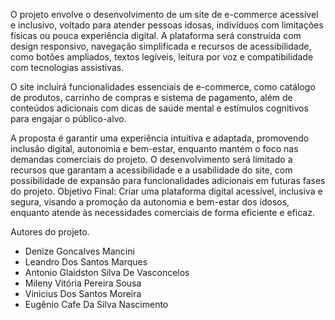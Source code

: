 O projeto envolve o desenvolvimento de um site de e-commerce acessível e 
inclusivo, voltado para atender pessoas idosas, indivíduos com limitações físicas ou 
pouca experiência digital. A plataforma será construída com design responsivo, 
navegação simplificada e recursos de acessibilidade, como botões ampliados, textos 
legíveis, leitura por voz e compatibilidade com tecnologias assistivas. 

O site incluirá funcionalidades essenciais de e-commerce, como catálogo de 
produtos, carrinho de compras e sistema de pagamento, além de conteúdos adicionais 
com dicas de saúde mental e estímulos cognitivos para engajar o público-alvo. 

A proposta é garantir uma experiência intuitiva e adaptada, promovendo inclusão 
digital, autonomia e bem-estar, enquanto mantém o foco nas demandas comerciais do 
projeto. O desenvolvimento será limitado a recursos que garantam a acessibilidade e a 
usabilidade do site, com possibilidade de expansão para funcionalidades adicionais em 
futuras fases do projeto. Objetivo Final: Criar uma plataforma digital acessível, inclusiva 
e segura, visando a promoção da autonomia e bem-estar dos idosos, enquanto atende 
às necessidades comerciais de forma eficiente e eficaz.

Autores do projeto.
- Denize Goncalves Mancini  
- Leandro Dos Santos Marques 
- Antonio Glaidston Silva De Vasconcelos 
- Mileny Vitória Pereira Sousa 
- Vinicius Dos Santos Moreira 
- Eugênio Cafe Da Silva Nascimento 
